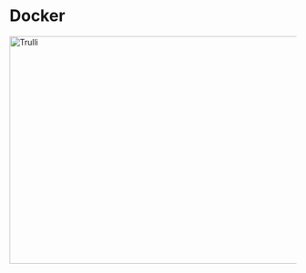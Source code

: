 # Docker 


<img src="https://proxy.duckduckgo.com/iu/?u=https%3A%2F%2Fhdwallpaperim.com%2Fwp-content%2Fuploads%2F2017%2F08%2F25%2F461265-docker-containers.jpg&f=1" alt="Trulli" width="800" height="400">



